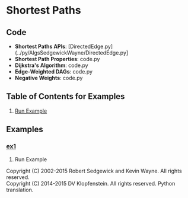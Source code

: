 # Shortest Paths

## Code
  * **Shortest Paths APIs**: [DirectedEdge.py](../py/AlgsSedgewickWayne/DirectedEdge.py]
  * **Shortest Path Properties**: code.py
  * **Dijkstra's Algorithm**: code.py
  * **Edge-Weighted DAGs**: code.py
  * **Negative Weights**: code.py

## Table of Contents for Examples
  1. [Run Example](#ex1)

## Examples 
### [ex1](#table-of-contents-for-examples)
1. Run Example

Copyright (C) 2002-2015 Robert Sedgewick and Kevin Wayne.  All rights reserved.    
Copyright (C) 2014-2015 DV Klopfenstein. All rights reserved. Python translation.    
